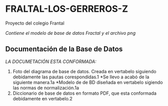 # FRALTAL-LOS-GERREROS-Z
Proyecto del colegio Frantal

*Contiene el modelo de base de datos Fractal y el archivo png* 
## Documentación de la Base de Datos
*LA DOCUMETACIÓN ESTA CONFORMADA:*
1. Foto del diagrama de base de datos. Creada en vertabelo siguiendo debidamente las pautas corespondidas.1
    *Se llevo a acabó de la siguiente manera.1a
    *Modelo de de BD diseñada en vertabelo sigiendo las normas de normalización.1a 
2. Diccionario de base de datos en formato PDF, que esta conformada debidamente en vertabelo.2